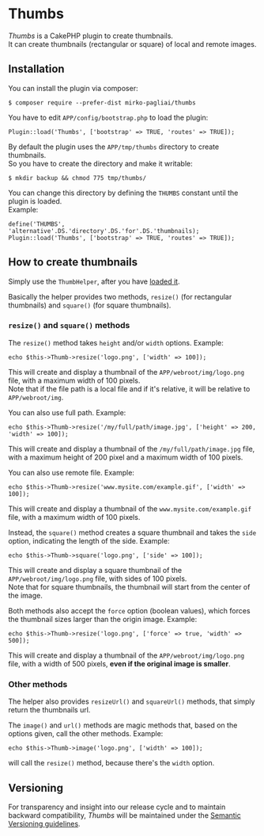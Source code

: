 # Thumbs
*Thumbs* is a CakePHP plugin to create thumbnails.  
It can create thumbnails (rectangular or square) of local and remote images.

## Installation
You can install the plugin via composer:

    $ composer require --prefer-dist mirko-pagliai/thumbs
    
You have to edit `APP/config/bootstrap.php` to load the plugin:

    Plugin::load('Thumbs', ['bootstrap' => TRUE, 'routes' => TRUE]);
    
By default the plugin uses the `APP/tmp/thumbs` directory to create 
thumbnails.  
So you have to create the directory and make it writable:

    $ mkdir backup && chmod 775 tmp/thumbs/

You can change this directory by defining the `THUMBS` constant until the 
plugin is loaded.  
Example:

    define('THUMBS', 'alternative'.DS.'directory'.DS.'for'.DS.'thumbnails);
    Plugin::load('Thumbs', ['bootstrap' => TRUE, 'routes' => TRUE]);

## How to create thumbnails
Simply use the `ThumbHelper`, after you have 
[loaded it](http://book.cakephp.org/3.0/en/views/helpers.html#configuring-helpers).

Basically the helper provides two methods, `resize()` (for rectangular 
thumbnails) and  `square()` (for square thumbnails).

### `resize()` and `square()` methods

The `resize()` method takes `height` and/or `width` options. Example:

    echo $this->Thumb->resize('logo.png', ['width' => 100]);

This will create and display a thumbnail of the `APP/webroot/img/logo.png` 
file, with a maximum width of 100 pixels.  
Note that if the file path is a local file and if it's relative, it will be 
relative to `APP/webroot/img`.

You can also use full path. Example:

    echo $this->Thumb->resize('/my/full/path/image.jpg', ['height' => 200, 'width' => 100]);

This will create and display a thumbnail of the `/my/full/path/image.jpg` file, 
with a maximum height of 200 pixel and a maximum width of 100 pixels.

You can also use remote file. Example:

    echo $this->Thumb->resize('www.mysite.com/example.gif', ['width' => 100]);
    
This will create and display a thumbnail of the `www.mysite.com/example.gif` 
file, with a maximum width of 100 pixels.

Instead, the `square()` method creates a square thumbnail and takes the `side` 
option, indicating the length of the side. Example:

    echo $this->Thumb->square('logo.png', ['side' => 100]);
    
This will create and display a square thumbnail of the 
`APP/webroot/img/logo.png` file, with sides of 100 pixels.   
Note that for square thumbnails, the thumbnail will start from the center of 
the image.

Both methods also accept the `force` option (boolean values), which forces the 
thumbnail sizes larger than the origin image. Example:

    echo $this->Thumb->resize('logo.png', ['force' => true, 'width' => 500]);
    
This will create and display a thumbnail of the `APP/webroot/img/logo.png` 
file, with a width of 500 pixels, **even if the original image is smaller**.

### Other methods
The helper also provides `resizeUrl()` and `squareUrl()` methods, that simply 
return the thumbnails url.

The `image()` and `url()` methods are magic methods that, based on the options 
given, call the other methods. Example:

    echo $this->Thumb->image('logo.png', ['width' => 100]);
    
will call the `resize()` method, because there's the `width` option.

## Versioning
For transparency and insight into our release cycle and to maintain backward 
compatibility, *Thumbs* will be maintained under the 
[Semantic Versioning guidelines](http://semver.org).